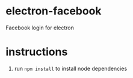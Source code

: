 # electron-facebook
Facebook login for electron


# instructions
1. run ```npm install``` to install node dependencies

